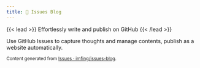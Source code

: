 ```yaml
---
title: 💭 Issues Blog
---
```


{{< lead >}}
Effortlessly write and publish on GitHub
{{< /lead >}}

Use GitHub Issues to capture thoughts and manage contents, publish as a website automatically.

<sup>Content generated from [Issues · imfing/issues-blog](https://github.com/imfing/issues-blog/issues?q=is:issue+is:closed).</sup>
